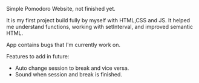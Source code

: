 Simple Pomodoro Website, not finished yet.

It is my first project build fully by myself with HTML,CSS and JS.
It helped me understand functions, working with setInterval, and improved semantic HTML.

App contains bugs that I'm currently work on.

Features to add in future:
- Auto change session to break and vice versa.
- Sound when session and break is finished.
